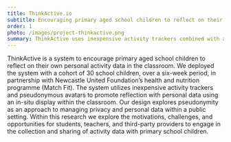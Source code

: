 ```yaml
---
title: ThinkActive.io
subtitle: Encouraging primary aged school children to reflect on their personal activity data in the classroom
order: 1
photo: /images/project-thinkactive.png
summary: ThinkActive uses inexpensive activity trackers combined with a classroom situated base station and pseudonymous avatars to engage primary school children in understanding their personal informatics data. Designed in collaboration with Newcastle United Foundation the ThinkActive system demonstrates the potential to understand activity tracking at the population level.
---
```

ThinkActive is a system to encourage primary aged school children to reflect on their own personal activity data in the classroom. We deployed the system with a cohort of 30 school children, over a six-week period, in partnership with Newcastle United Foundation’s health and nutrition programme (Match Fit). The system utilizes inexpensive activity trackers and pseudonymous avatars to promote reflection with personal data using an in-situ display within the classroom. Our design explores pseudonymity as an approach to managing privacy and personal data within a public setting. Within this research we explore the motivations, challenges, and opportunities for students, teachers, and third-party providers to engage in the collection and sharing of activity data with primary school children.